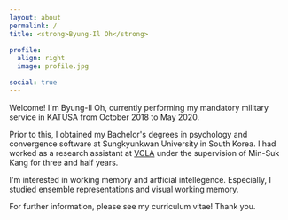 ```yaml
---
layout: about
permalink: /
title: <strong>Byung-Il Oh</strong>

profile:
  align: right
  image: profile.jpg

social: true
---
```


Welcome! I'm Byung-Il Oh, currently performing my mandatory military service in KATUSA from October 2018 to May 2020.

Prior to this, I obtained my Bachelor's degrees in psychology and convergence software at Sungkyunkwan University in South Korea. I had worked as a research assistant at <a href="https://sites.google.com/view/vcnlskku/vcnl-lab">VCLA</a> under the supervision of Min-Suk Kang for three and half years.

I'm interested in working memory and artficial intellegence. Especially, I studied ensemble representations and visual working memory.

For further information, please see my curriculum vitae! Thank you.
